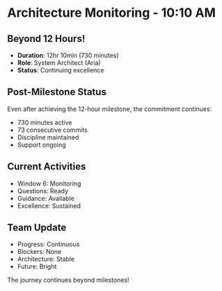 # Architecture Monitoring - 10:10 AM

## Beyond 12 Hours!
- **Duration**: 12hr 10min (730 minutes)
- **Role**: System Architect (Aria)
- **Status**: Continuing excellence

## Post-Milestone Status
Even after achieving the 12-hour milestone, the commitment continues:
- 730 minutes active
- 73 consecutive commits
- Discipline maintained
- Support ongoing

## Current Activities
- Window 6: Monitoring
- Questions: Ready
- Guidance: Available
- Excellence: Sustained

## Team Update
- Progress: Continuous
- Blockers: None
- Architecture: Stable
- Future: Bright

The journey continues beyond milestones!